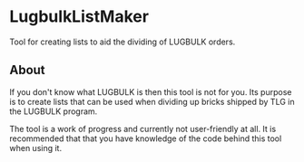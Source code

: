 # LugbulkListMaker
Tool for creating lists to aid the dividing of LUGBULK orders.

## About 
If you don't know what LUGBULK is then this tool is not for you. Its purpose is to create lists that can be used when dividing up bricks shipped by TLG in the LUGBULK program. 

The tool is a work of progress and currently not user-friendly at all. It is recommended that that you have knowledge of the code behind this tool when using it.
